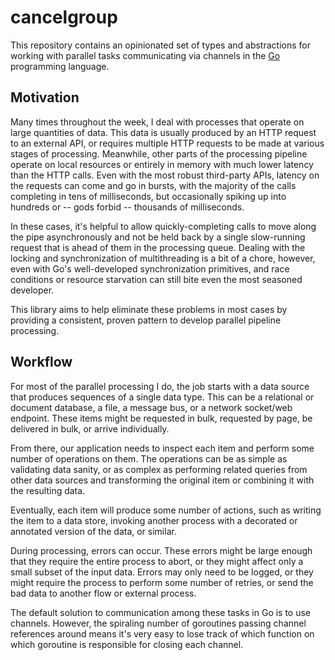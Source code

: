 # cancelgroup

This repository contains an opinionated set of types and abstractions for working with parallel tasks communicating via
channels in the [Go](https://www.golang.org) programming language.

## Motivation

Many times throughout the week, I deal with processes that operate on large quantities of data. This data is usually
produced by an HTTP request to an external API, or requires multiple HTTP requests to be made at various stages of
processing. Meanwhile, other parts of the processing pipeline operate on local resources or entirely in memory with
much lower latency than the HTTP calls. Even with the most robust third-party APIs, latency on the requests can come
and go in bursts, with the majority of the calls completing in tens of milliseconds, but occasionally spiking up into
hundreds or -- gods forbid -- thousands of milliseconds.

In these cases, it's helpful to allow quickly-completing calls to move along the pipe asynchronously and not be held
back by a single slow-running request that is ahead of them in the processing queue. Dealing with the locking and 
synchronization of multithreading is a bit of a chore, however, even with Go's well-developed synchronization 
primitives, and race conditions or resource starvation can still bite even the most seasoned developer.

This library aims to help eliminate these problems in most cases by providing a consistent, proven pattern to develop
parallel pipeline processing.

## Workflow

For most of the parallel processing I do, the job starts with a data source that produces sequences of a single data
type. This can be a relational or document database, a file, a message bus, or a network socket/web endpoint. These
items might be requested in bulk, requested by page, be delivered in bulk, or arrive individually.

From there, our application needs to inspect each item and perform some number of operations on them. The operations can
be as simple as validating data sanity, or as complex as performing related queries from other data sources and
transforming the original item or combining it with the resulting data.

Eventually, each item will produce some number of actions, such as writing the item to a data store, invoking another
process with a decorated or annotated version of the data, or similar.

During processing, errors can occur. These errors might be large enough that they require the entire process to abort,
or they might affect only a small subset of the input data. Errors may only need to be logged, or they might require the
process to perform some number of retries, or send the bad data to another flow or external process.

The default solution to communication among these tasks in Go is to use channels. However, the spiraling number of 
goroutines passing channel references around means it's very easy to lose track of which function on which goroutine is
responsible for closing each channel.